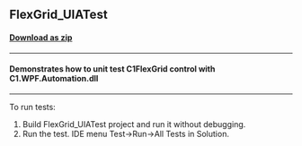 ## FlexGrid_UIATest
#### [Download as zip](https://grapecity.github.io/DownGit/#/home?url=https://github.com/GrapeCity/ComponentOne-WPF-Samples/tree/master/NET_4.6.2/C1.WPF.Automation/CS/FlexGrid_UIATest)
____
#### Demonstrates how to unit test C1FlexGrid control with C1.WPF.Automation.dll
____
To run tests:

1. Build FlexGrid_UIATest project and run it without debugging.
2. Run the test. IDE menu Test->Run->All Tests in Solution.
